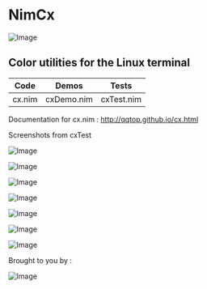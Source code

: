 # NimCx

![Image](http://qqtop.github.io/nimcolors11.png?raw=true)


Color utilities for the Linux terminal
--------------------------------------



|Code            | Demos            | Tests            |
|----------------|------------------|------------------|
| cx.nim         | cxDemo.nim       | cxTest.nim       |



Documentation for cx.nim : http://qqtop.github.io/cx.html


Screenshots from cxTest


![Image](http://qqtop.github.io/nimcolors9.png?raw=true)

![Image](http://qqtop.github.io/nimcolors3.png?raw=true)

![Image](http://qqtop.github.io/nimcolors4.png?raw=true)

![Image](http://qqtop.github.io/nimcolors5.png?raw=true)

![Image](http://qqtop.github.io/nimcolors6.png?raw=true)

![Image](http://qqtop.github.io/nimcolors10.png?raw=true)

![Image](http://qqtop.github.io/nimcolors12.png?raw=true)

Brought to you by :
  
  
  ![Image](http://qqtop.github.io/gnu.png?raw=true)



